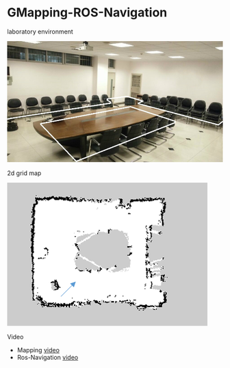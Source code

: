 # GMapping-ROS-Navigation

laboratory environment

![image](https://github.com/Todd-Qi/GMapping-ROS-Navigation/blob/master/map/lab-map.jpg)

2d grid map

![image](https://github.com/Todd-Qi/GMapping-ROS-Navigation/blob/master/map/lab-2d-grid-map.png)



Video

+ Mapping [video]()
+ Ros-Navigation [video](https://www.bilibili.com/video/BV1uZ4y1G7Q4/)
